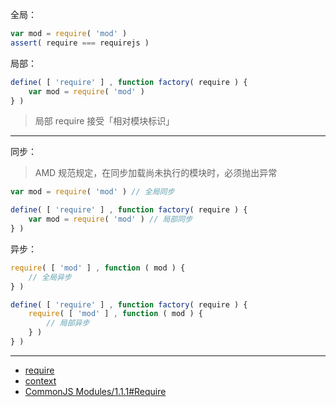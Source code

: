 全局：

```js
var mod = require( 'mod' )
assert( require === requirejs )
```

局部：

```js
define( [ 'require' ] , function factory( require ) {
    var mod = require( 'mod' )
} )
```

> 局部 require 接受「相对模块标识」

---

同步：

> AMD 规范规定，在同步加载尚未执行的模块时，必须抛出异常

```js
var mod = require( 'mod' ) // 全局同步

define( [ 'require' ] , function factory( require ) {
    var mod = require( 'mod' ) // 局部同步
} )
```

异步：

```js
require( [ 'mod' ] , function ( mod ) {
    // 全局异步
} )

define( [ 'require' ] , function factory( require ) {
    require( [ 'mod' ] , function ( mod ) {
        // 局部异步
    } )
} )
```

---

- [require](https://github.com/amdjs/amdjs-api/blob/master/require.md)
- [context](http://requirejs.org/docs/api.html#config-context)
- [CommonJS Modules/1.1.1#Require](http://wiki.commonjs.org/wiki/Modules/1.1.1#Require)
